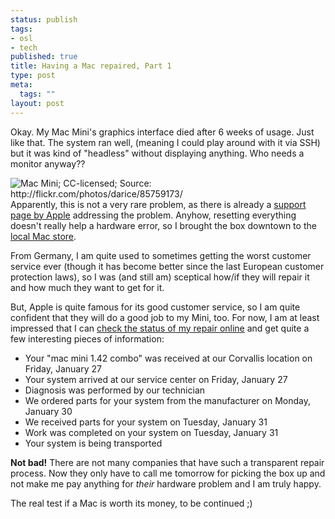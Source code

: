 ```yaml
--- 
status: publish
tags: 
- osl
- tech
published: true
title: Having a Mac repaired, Part 1
type: post
meta: 
  tags: ""
layout: post
---
```

Okay. My Mac Mini's graphics interface died after 6 weeks of usage. Just like that. The system ran well, (meaning I could play around with it via SSH) but it was kind of "headless" without displaying anything. Who needs a monitor anyway??

<img src="http://static.flickr.com/39/85759173_ff9adfff60_m.jpg" alt="Mac Mini; CC-licensed; Source: http://flickr.com/photos/darice/85759173/" class="alignleft" />Apparently, this is not a very rare problem, as there is already a <a href="http://www.info.apple.com/kbnum/n300583">support page by Apple</a> addressing the problem. Anyhow, resetting everything doesn't really help a hardware error, so I brought the box downtown to the <a href="http://www.csnw.com/">local Mac store</a>.

From Germany, I am quite used to sometimes getting the worst customer service ever (though it has become better since the last European customer protection laws), so I was (and still am) sceptical how/if they will repair it and how much they want to get for it.

But, Apple is quite famous for its good customer service, so I am quite confident that they will do a good job to my Mini, too. For now, I am at least impressed that I can <a href="http://www.csnw.com/service">check the status of my repair online</a> and get quite a few interesting pieces of information:
<ul>
	<li>Your "mac mini 1.42 combo" was received at our Corvallis location on Friday, January 27</li>
	<li>Your system arrived at our service center on Friday, January 27</li>
	<li>Diagnosis was performed by our technician</li>
	<li>We ordered parts for your system from the manufacturer on Monday, January 30</li>
	<li>We received parts for your system on Tuesday, January 31</li>
	<li>Work was completed on your system on Tuesday, January 31</li>
	<li>Your system is being transported</li>
</ul>

<strong>Not bad!</strong> There are not many companies that have such a transparent repair process. Now they only have to call me tomorrow for picking the box up and not make me pay anything for <em>their</em> hardware problem and I am truly happy.

The real test if a Mac is worth its money, to be continued ;)
